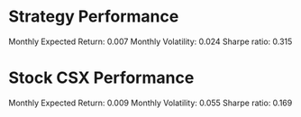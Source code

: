# Strategy Performance
Monthly Expected Return: 0.007
Monthly Volatility: 0.024
Sharpe ratio: 0.315
# Stock CSX Performance
Monthly Expected Return: 0.009
Monthly Volatility: 0.055
Sharpe ratio: 0.169
